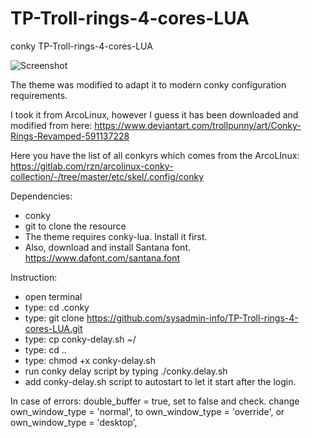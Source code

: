 # TP-Troll-rings-4-cores-LUA
conky TP-Troll-rings-4-cores-LUA

![Screenshot](https://i.imgur.com/izQQxHS.png)

The theme was modified to adapt it to modern conky configuration requirements.

I took it from ArcoLinux, however I guess it has been downloaded and modified from here: https://www.deviantart.com/trollpunny/art/Conky-Rings-Revamped-591137228

Here you have the list of all conkyrs which comes from the ArcoLInux: https://gitlab.com/rzn/arcolinux-conky-collection/-/tree/master/etc/skel/.config/conky

Dependencies:
* conky
* git to clone the resource
* The theme requires conky-lua. Install it first. 
* Also, download and install Santana font. https://www.dafont.com/santana.font

Instruction:
* open terminal
* type: cd .conky
* type: git clone https://github.com/sysadmin-info/TP-Troll-rings-4-cores-LUA.git
* type: cp conky-delay.sh ~/
* type: cd ..
* type: chmod +x conky-delay.sh
* run conky delay script by typing ./conky.delay.sh
* add conky-delay.sh script to autostart to let it start after the login.

In case of errors:
double_buffer = true, set to false and check.
change
own_window_type = 'normal',
to
own_window_type = 'override',
or
own_window_type = 'desktop',
